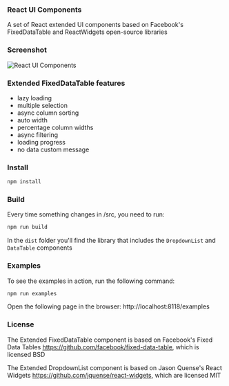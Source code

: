 ### React UI Components

A set of React extended UI components based on Facebook's FixedDataTable and ReactWidgets open-source libraries

### Screenshot

![React UI Components](screenshot.jpg)

### Extended FixedDataTable features

* lazy loading
* multiple selection
* async column sorting
* auto width
* percentage column widths
* async filtering
* loading progress
* no data custom message

### Install

```sh
npm install
```

### Build

Every time something changes in /src, you need to run:

```sh
npm run build
```

In the `dist` folder you'll find the library that includes the  `DropdownList` and `DataTable` components

### Examples

To see the examples in action, run the following command:

```sh
npm run examples
```

Open the following page in the browser: http://localhost:8118/examples

### License

The Extended FixedDataTable component is based on Facebook's Fixed Data Tables https://github.com/facebook/fixed-data-table, which is licensed BSD

The Extended DropdownList component is based on Jason Quense's React Widgets https://github.com/jquense/react-widgets, which are licensed MIT